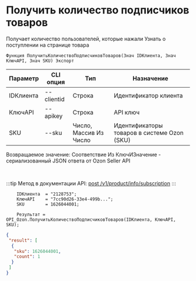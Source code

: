 ﻿---
sidebar_position: 16
---

# Получить количество подписчиков товаров
 Получает количество пользователей, которые нажали Узнать о поступлении на странице товара



`Функция ПолучитьКоличествоПодписчиковТоваров(Знач IDКлиента, Знач КлючAPI, Знач SKU) Экспорт`

  | Параметр | CLI опция | Тип | Назначение |
  |-|-|-|-|
  | IDКлиента | --clientid | Строка | Идентификатор клиента |
  | КлючAPI | --apikey | Строка | API ключ |
  | SKU | --sku | Число, Массив Из Число | Идентификаторы товаров в системе Ozon (SKU) |

  
  Возвращаемое значение:   Соответствие Из КлючИЗначение - сериализованный JSON ответа от Ozon Seller API

<br/>

:::tip
Метод в документации API: [post /v1/product/info/subscription](https://docs.ozon.ru/api/seller/#operation/ProductAPI_GetProductInfoSubscription)
:::
<br/>


```bsl title="Пример кода"
    IDКлиента  = "2128753";
    КлючAPI    = "7cc90d26-33e4-499b...";
    SKU        = 1626044001;

    Результат = OPI_Ozon.ПолучитьКоличествоПодписчиковТоваров(IDКлиента, КлючAPI, SKU);
```
    



```json title="Результат"
{
 "result": [
  {
   "sku": 1626044001,
   "count": 1
  }
 ]
}
```
